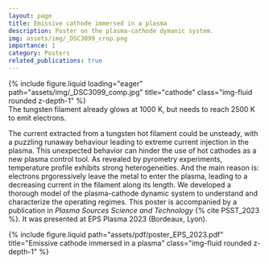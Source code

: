 ```yaml
---
layout: page
title: Emissive cathode immersed in a plasma
description: Poster on the plasma-cathode dymanic system. 
img: assets/img/_DSC3099_crop.png
importance: 1
category: Posters
related_publications: true
---
```



<div class="row">
    <div class="col-sm mt-3 mt-md-0">
        {% include figure.liquid loading="eager" path="assets/img/_DSC3099_comp.jpg" title="cathode" class="img-fluid rounded z-depth-1" %}
    </div>
</div>
<div class="caption">
    The tungsten filament already glows at 1000 K, but needs to reach 2500 K to emit electrons.
</div>

The current extracted from a tungsten hot filament could be unsteady, with a puzzling runaway behaviour leading to extreme current injection in the plasma. This unexpected behavior can hinder the use of hot cathodes as a new plasma control tool. 
As revealed by pyrometry experiments, temperature profile exhibits strong heterogeneities. And the main reason is: electrons prgoressively leave the metal to enter the plasma, leading to a decreasing current in the filament along its length. We developed a thorough model of the plasma-cathode dynamic system to understand and characterize the operating regimes. 
This poster is accompanied by a publication in <i>Plasma Sources Science and Technology</i> {% cite PSST_2023 %}. It was presented at EPS Plasma 2023 (Bordeaux, Lyon).

<div class="row justify-content-sm-center">
    <div class="col-sm mt-3 mt-md-0">
        {% include figure.liquid path="assets/pdf/poster_EPS_2023.pdf" title="Emissive cathode immersed in a plasma" class="img-fluid rounded z-depth-1" %}
    </div>
</div>

